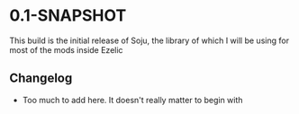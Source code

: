 # 0.1-SNAPSHOT
This build is the initial release of Soju, the library of which I will be using for most of the mods inside Ezelic

## Changelog
- Too much to add here. It doesn't really matter to begin with